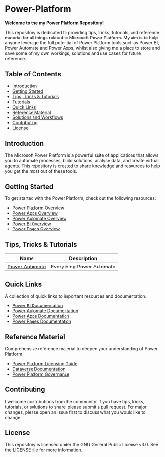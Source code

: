 # Power-Platform

**Welcome to the my Power Platform Repository!**

This repository is dedicated to providing tips, tricks, tutorials, and reference material for all things related to Microsoft Power Platform. My aim is to help anyone leverage the full potential of Power Platform tools such as Power BI, Power Automate and Power Apps, whilst also giving me a place to store and save some of my own workings, solutions and use cases for future reference.

## Table of Contents

- [Introduction](#introduction)
- [Getting Started](#getting-started)
- [Tips, Tricks & Tutorials](#tips-and-tricks)
- [Tutorials](#tutorials)
- [Quick Links](#quick-links)
- [Reference Material](#reference-material)
- [Solutions and Workflows](#solutions-and-workflows)
- [Contributing](#contributing)
- [License](#license)

## Introduction

The Microsoft Power Platform is a powerful suite of applications that allows you to automate processes, build solutions, analyse data, and create virtual agents. This repository is created to share knowledge and resources to help you get the most out of these tools.

## Getting Started

To get started with the Power Platform, check out the following resources:
- [Power Platform Overview](https://www.microsoft.com/en-us/power-platform/)
- [Power Apps Overview](https://www.microsoft.com/en-us/power-platform/products/power-apps)
- [Power Automate Overview](https://www.microsoft.com/en-us/power-platform/products/power-automate)
- [Power BI Overview](https://www.microsoft.com/en-us/power-platform/products/power-bi)
- [Power Pages Overview](https://www.microsoft.com/en-us/power-platform/products/power-pages)

## Tips, Tricks & Tutorials

| Name                                | Description               |
| ----------------------------------- | ------------------------- |
| [Power Automate](.Power%20Automate) | Everything Power Automate |

## Quick Links

A collection of quick links to important resources and documentation.

- [Power BI Documentation](https://learn.microsoft.com/en-us/power-bi/)
- [Power Automate Documentation](https://learn.microsoft.com/en-us/power-automate/)
- [Power Apps Documentation](https://learn.microsoft.com/en-us/power-apps/)
- [Power Pages Documentation](https://learn.microsoft.com/en-us/power-pages/)

## Reference Material

Comprehensive reference material to deepen your understanding of Power Platform.

- [Power Platform Licensing Guide](reference/power-platform-licensing-guide.md)
- [Dataverse Documentation](https://docs.microsoft.com/en-us/powerapps/maker/data-platform/data-platform-intro)
- [Power Platform Governance](reference/power-platform-governance.md)

## Contributing

I welcome contributions from the community! If you have tips, tricks, tutorials, or solutions to share, please submit a pull request. For major changes, please open an issue first to discuss what you would like to change.

## License

This repository is licensed under the GNU General Public License v3.0. See the [LICENSE](LICENSE) file for more information.